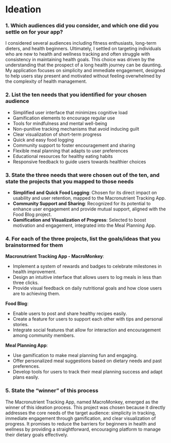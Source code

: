 # Ideation

### 1. Which audiences did you consider, and which one did you settle on for your app?
I considered several audiences including fitness enthusiasts, long-term dieters, and health beginners. Ultimately, I settled on targeting individuals who are new to health and wellness tracking and often struggle with consistency in maintaining health goals. This choice was driven by the understanding that the prospect of a long health journey can be daunting. My application focuses on simplicity and immediate engagement, designed to help users stay present and motivated without feeling overwhelmed by the complexity of health management.

### 2. List the ten needs that you identified for your chosen audience

- Simplified user interface that minimizes cognitive load
- Gamification elements to encourage regular use
- Tools for mindfulness and mental well-being
- Non-punitive tracking mechanisms that avoid inducing guilt
- Clear visualization of short-term progress
- Quick and easy food logging
- Community support to foster encouragement and sharing
- Flexible meal planning that adapts to user preferences
- Educational resources for healthy eating habits
- Responsive feedback to guide users towards healthier choices

### 3. State the three needs that were chosen out of the ten, and state the projects that you mapped to those needs
- **Simplified and Quick Food Logging**: Chosen for its direct impact on usability and user retention, mapped to the Macronutrient Tracking App.
- **Community Support and Sharing**: Recognized for its potential to enhance user engagement and provide mutual support, aligned with the Food Blog project.
- **Gamification and Visualization of Progress**: Selected to boost motivation and engagement, integrated into the Meal Planning App.

### 4. For each of the three projects, list the goals/ideas that you brainstormed for them
**Macronutrient Tracking App - MacroMonkey**:
- Implement a system of rewards and badges to celebrate milestones in health improvement.
- Design an intuitive interface that allows users to log meals in less than three clicks.
- Provide visual feedback on daily nutritional goals and how close users are to achieving them.

**Food Blog**:
- Enable users to post and share healthy recipes easily.
- Create a feature for users to support each other with tips and personal stories.
- Integrate social features that allow for interaction and encouragement among community members.

**Meal Planning App**:
- Use gamification to make meal planning fun and engaging.
- Offer personalized meal suggestions based on dietary needs and past preferences.
- Develop tools for users to track their meal planning success and adapt plans easily.

### 5. State the “winner” of this process
The Macronutrient Tracking App, named MacroMonkey, emerged as the winner of this ideation process. This project was chosen because it directly addresses the core needs of the target audience: simplicity in tracking, immediate engagement through gamification, and clear visualization of progress. It promises to reduce the barriers for beginners in health and wellness by providing a straightforward, encouraging platform to manage their dietary goals effectively.
